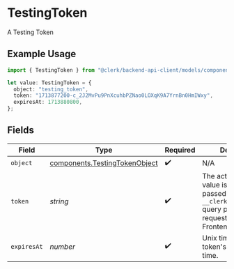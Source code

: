 # TestingToken

A Testing Token

## Example Usage

```typescript
import { TestingToken } from "@clerk/backend-api-client/models/components";

let value: TestingToken = {
  object: "testing_token",
  token: "1713877200-c_2J2MvPu9PnXcuhbPZNao0LOXqK9A7YrnBn0HmIWxy",
  expiresAt: 1713880800,
};
```

## Fields

| Field                                                                                                                                | Type                                                                                                                                 | Required                                                                                                                             | Description                                                                                                                          | Example                                                                                                                              |
| ------------------------------------------------------------------------------------------------------------------------------------ | ------------------------------------------------------------------------------------------------------------------------------------ | ------------------------------------------------------------------------------------------------------------------------------------ | ------------------------------------------------------------------------------------------------------------------------------------ | ------------------------------------------------------------------------------------------------------------------------------------ |
| `object`                                                                                                                             | [components.TestingTokenObject](../../models/components/testingtokenobject.md)                                                       | :heavy_check_mark:                                                                                                                   | N/A                                                                                                                                  |                                                                                                                                      |
| `token`                                                                                                                              | *string*                                                                                                                             | :heavy_check_mark:                                                                                                                   | The actual token. This value is meant to be passed in the `__clerk_testing_token` query parameter with requests to the Frontend API. | 1713877200-c_2J2MvPu9PnXcuhbPZNao0LOXqK9A7YrnBn0HmIWxy                                                                               |
| `expiresAt`                                                                                                                          | *number*                                                                                                                             | :heavy_check_mark:                                                                                                                   | Unix timestamp of the token's expiration time.<br/>                                                                                  | 1713880800                                                                                                                           |